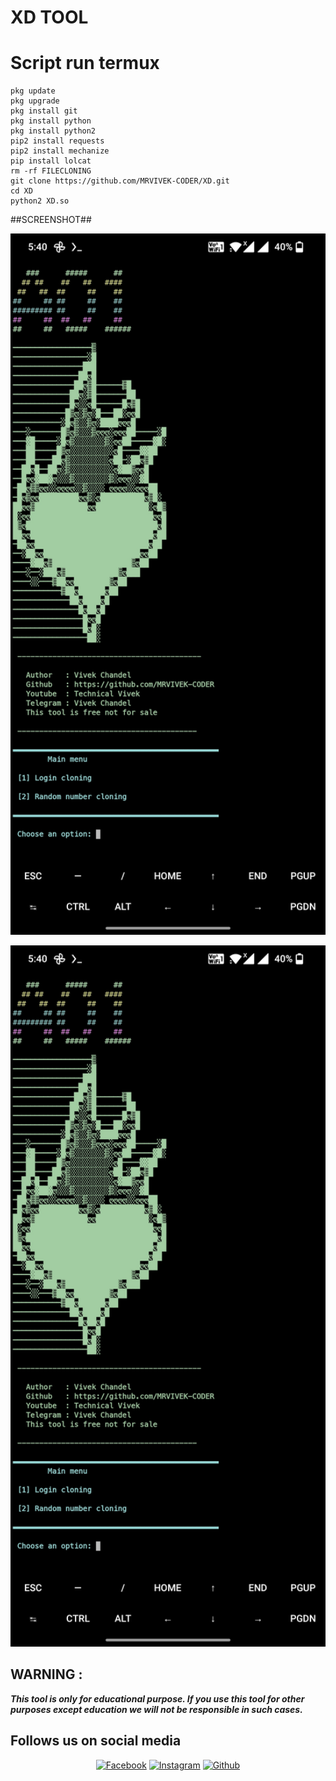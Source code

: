 # XD TOOL
 
# Script run termux
```  
pkg update
pkg upgrade
pkg install git
pkg install python
pkg install python2 
pip2 install requests
pip2 install mechanize
pip install lolcat
rm -rf FILECLONING
git clone https://github.com/MRVIVEK-CODER/XD.git
cd XD
python2 XD.so
```
##SCREENSHOT##
<p align="center">
 <img src="https://github.com/MRVIVEK-CODER/XD/blob/main/Screenshot_20210608-174014.jpg" width="640" title="Menu" alt="Menu">
 
<p align="center">
 <img src="https://github.com/MRVIVEK-CODER/XD/blob/main/Screenshot_20210608-174014.jpg" width="640" title="Menu" alt="Menu">
 
  

## WARNING : 
***This tool is only for educational purpose. If you use this tool for other purposes except education we will not be responsible in such cases.***
## Follows us on social media
<p align="center">
<a href="https://fb.com/Vivek.chandel.420"><img title="Facebook" src="https://img.shields.io/badge/Facebook-red?style=for-the-badge&logo=facebook"></a>
<a href="https://www.instagram.com/hacker_solution_by_vivek"><img title="Instagram" src="https://img.shields.io/badge/INSTAGRAM-purple?style=for-the-badge&logo=instagram"></a>
<a href="https://github.com/MRVIVEK-CODER"><img title="Github" src="https://img.shields.io/badge/Github-MRVIVEK--CODER-blue?style=for-the-badge&logo=github"></a>
 
 
